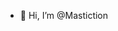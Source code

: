 - 👋 Hi, I’m @Mastiction

<!---
Mastiction/Mastiction is a ✨ special ✨ repository because its `README.md` (this file) appears on your GitHub profile.
You can click the Preview link to take a look at your changes.
--->
